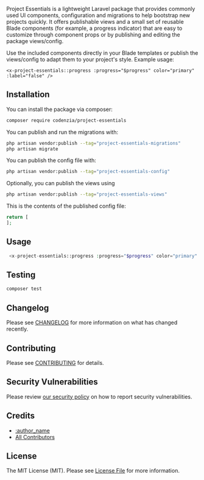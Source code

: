Project Essentials is a lightweight Laravel package that provides commonly used UI components, configuration and migrations to help bootstrap new projects quickly. It offers publishable views and a small set of reusable Blade components (for example, a progress indicator) that are easy to customize through component props or by publishing and editing the package views/config.

Use the included components directly in your Blade templates or publish the views/config to adapt them to your project's style. Example usage:

```blade
<x-project-essentials::progress :progress="$progress" color="primary" :label="false" />
```

## Installation

You can install the package via composer:

```bash
composer require codenzia/project-essentials
```

You can publish and run the migrations with:

```bash
php artisan vendor:publish --tag="project-essentials-migrations"
php artisan migrate
```

You can publish the config file with:

```bash
php artisan vendor:publish --tag="project-essentials-config"
```

Optionally, you can publish the views using

```bash
php artisan vendor:publish --tag="project-essentials-views"
```

This is the contents of the published config file:

```php
return [
];
```

## Usage

```php
 <x-project-essentials::progress :progress="$progress" color="primary" :label="false" />
```

## Testing

```bash
composer test
```

## Changelog

Please see [CHANGELOG](CHANGELOG.md) for more information on what has changed recently.

## Contributing

Please see [CONTRIBUTING](.github/CONTRIBUTING.md) for details.

## Security Vulnerabilities

Please review [our security policy](../../security/policy) on how to report security vulnerabilities.

## Credits

- [:author_name](https://github.com/:author_username)
- [All Contributors](../../contributors)

## License

The MIT License (MIT). Please see [License File](LICENSE.md) for more information.
